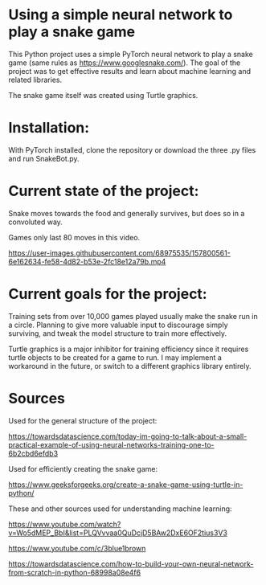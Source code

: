 # Using a simple neural network to play a snake game

This Python project uses a simple PyTorch neural network to play a snake game (same rules as https://www.googlesnake.com/). The goal of the project was to get effective results and learn about machine learning and related libraries.

The snake game itself was created using Turtle graphics.

# Installation:

With PyTorch installed, clone the repository or download the three .py files and run SnakeBot.py.

# Current state of the project:

Snake moves towards the food and generally survives, but does so in a convoluted way.

Games only last 80 moves in this video.

https://user-images.githubusercontent.com/68975535/157800561-6e162634-fe58-4d82-b53e-2fc18e12a79b.mp4

# Current goals for the project:

Training sets from over 10,000 games played usually make the snake run in a circle. Planning to give more valuable input to discourage simply surviving, and tweak the model structure to train more effectively.

Turtle graphics is a major inhibitor for training efficiency since it requires turtle objects to be created for a game to run. I may implement a workaround in the future, or switch to a different graphics library entirely.

# Sources
Used for the general structure of the project:

https://towardsdatascience.com/today-im-going-to-talk-about-a-small-practical-example-of-using-neural-networks-training-one-to-6b2cbd6efdb3

Used for efficiently creating the snake game:

https://www.geeksforgeeks.org/create-a-snake-game-using-turtle-in-python/

These and other sources used for understanding machine learning:

https://www.youtube.com/watch?v=Wo5dMEP_BbI&list=PLQVvvaa0QuDcjD5BAw2DxE6OF2tius3V3

https://www.youtube.com/c/3blue1brown

https://towardsdatascience.com/how-to-build-your-own-neural-network-from-scratch-in-python-68998a08e4f6
